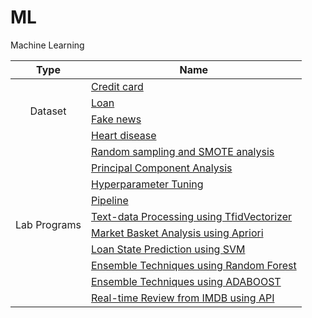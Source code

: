 
# ML
Machine Learning

<table>
<thead>
  <tr>
    <th>Type</th>
    <th>Name</th>
  </tr>
</thead>
<tbody>
  <tr>
    <td rowspan="4" align="center">Dataset</td>
    <td><a href="https://drive.google.com/uc?id=1hGvavGU4GZVv-yclEMVx3E9kXDed8hbq&export=download">Credit card</a></td>
  </tr>
  <tr>
    <td><a href="https://drive.google.com/uc?id=1_EDoCOuv2nv5dDFap0kzYRYDMzJbjrxp&export=download">Loan</a></td>
  </tr>
  <tr>
    <td><a href="https://drive.google.com/uc?id=1Uj1zuAlokmJFqOkmOvGX0pcP8LCWQFlN&export=download">Fake news</a></td>
  </tr>
  <tr>
    <td><a href="https://drive.google.com/uc?id=1SLUgzWH_zq8uHH4wEOkMx2Jjrqi2x2ee&export=download">Heart disease</a></td>
  </tr>
  
  <tr>
    <td rowspan="10" align="center">Lab Programs</td>
    <td><a href="Lab01.ipynb">Random sampling and SMOTE analysis</a></td>
  </tr>
  <tr>
    <td><a href="Lab02.ipynb">Principal Component Analysis</a></td>
  </tr>
  <tr>
    <td><a href="Lab03.ipynb">Hyperparameter Tuning</a></td>
  </tr>
  <tr>
    <td><a href="Lab04.ipynb">Pipeline</td>
  </tr>
  <tr>
    <td><a href="Lab05.ipynb">Text-data Processing using TfidVectorizer</a></td>
  </tr>
  <tr>
    <td><a href="Lab06.ipynb">Market Basket Analysis using Apriori</a></td>
  </tr>
  <tr>
    <td><a href="Lab07.ipynb">Loan State Prediction using SVM</a></td>
  </tr>
  <tr>
    <td><a href="Lab08.ipynb">Ensemble Techniques using Random Forest</a></td>
  </tr>
  <tr>
    <td><a href="Lab09.ipynb">Ensemble Techniques using ADABOOST</a></td>
  </tr>
  <tr>
    <td><a href="Lab10.ipynb">Real-time Review from IMDB using API</a></td>
  </tr>
  
  

  
  
  
  







</tbody>
</table>


